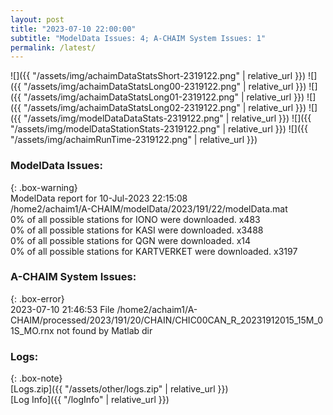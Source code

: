 ```yaml
---
layout: post
title: "2023-07-10 22:00:00"
subtitle: "ModelData Issues: 4; A-CHAIM System Issues: 1"
permalink: /latest/
---
```


![]({{ "/assets/img/achaimDataStatsShort-2319122.png" | relative_url }})
![]({{ "/assets/img/achaimDataStatsLong00-2319122.png" | relative_url }})
![]({{ "/assets/img/achaimDataStatsLong01-2319122.png" | relative_url }})
![]({{ "/assets/img/achaimDataStatsLong02-2319122.png" | relative_url }})
![]({{ "/assets/img/modelDataDataStats-2319122.png" | relative_url }})
![]({{ "/assets/img/modelDataStationStats-2319122.png" | relative_url }})
![]({{ "/assets/img/achaimRunTime-2319122.png" | relative_url }})


### ModelData Issues:  
  
{: .box-warning}  
 ModelData report for 10-Jul-2023 22:15:08   
 /home2/achaim1/A-CHAIM/modelData/2023/191/22/modelData.mat   
 0% of all possible stations for IONO were downloaded. x483   
 0% of all possible stations for KASI were downloaded. x3488   
 0% of all possible stations for QGN were downloaded. x14   
 0% of all possible stations for KARTVERKET were downloaded. x3197   
  
### A-CHAIM System Issues:  
  
{: .box-error}  
2023-07-10 21:46:53 File /home2/achaim1/A-CHAIM/processed/2023/191/20/CHAIN/CHIC00CAN_R_20231912015_15M_01S_MO.rnx not found by Matlab dir  

### Logs:  
  
{: .box-note}  
[Logs.zip]({{ "/assets/other/logs.zip" | relative_url }})  
[Log Info]({{ "/logInfo" | relative_url }})  
